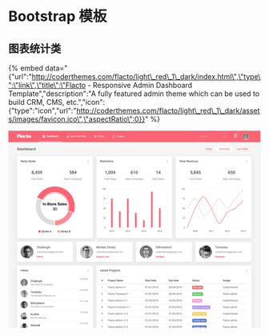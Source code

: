 # Bootstrap 模板

## 图表统计类

{% embed data="{\"url\":\"http://coderthemes.com/flacto/light\_red\_1\_dark/index.html\",\"type\":\"link\",\"title\":\"Flacto - Responsive Admin Dashboard Template\",\"description\":\"A fully featured admin theme which can be used to build CRM, CMS, etc.\",\"icon\":{\"type\":\"icon\",\"url\":\"http://coderthemes.com/flacto/light\_red\_1\_dark/assets/images/favicon.ico\",\"aspectRatio\":0}}" %}



![](../../.gitbook/assets/image.png)



